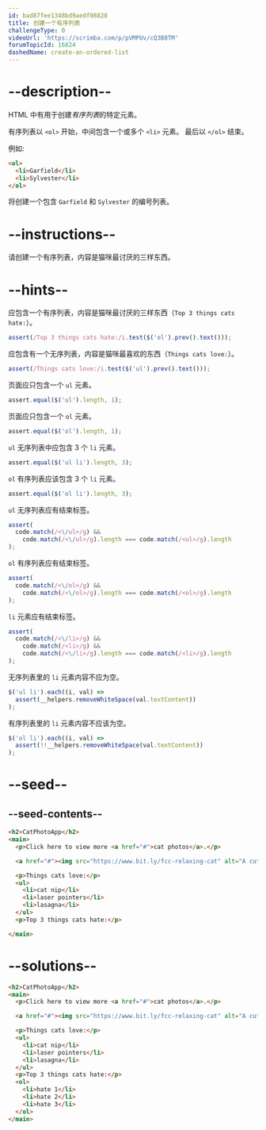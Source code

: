```yaml
---
id: bad87fee1348bd9aedf08828
title: 创建一个有序列表
challengeType: 0
videoUrl: 'https://scrimba.com/p/pVMPUv/cQ3B8TM'
forumTopicId: 16824
dashedName: create-an-ordered-list
---
```


# --description--

HTML 中有用于创建<dfn>有序列表</dfn>的特定元素。

有序列表以 `<ol>` 开始，中间包含一个或多个 `<li>` 元素。 最后以 `</ol>` 结束。

例如:

```html
<ol>
  <li>Garfield</li>
  <li>Sylvester</li>
</ol>
```

将创建一个包含 `Garfield` 和 `Sylvester` 的编号列表。

# --instructions--

请创建一个有序列表，内容是猫咪最讨厌的三样东西。

# --hints--

应包含一个有序列表，内容是猫咪最讨厌的三样东西（`Top 3 things cats hate:`）。

```js
assert(/Top 3 things cats hate:/i.test($('ol').prev().text()));
```

应包含有一个无序列表，内容是猫咪最喜欢的东西（`Things cats love:`）。

```js
assert(/Things cats love:/i.test($('ul').prev().text()));
```

页面应只包含一个 `ul` 元素。

```js
assert.equal($('ul').length, 1);
```

页面应只包含一个 `ol` 元素。

```js
assert.equal($('ol').length, 1);
```

`ul` 无序列表中应包含 3 个 `li` 元素。

```js
assert.equal($('ul li').length, 3);
```

`ol` 有序列表应该包含 3 个 `li` 元素。

```js
assert.equal($('ol li').length, 3);
```

`ul` 无序列表应有结束标签。

```js
assert(
  code.match(/<\/ul>/g) &&
    code.match(/<\/ul>/g).length === code.match(/<ul>/g).length
);
```

`ol` 有序列表应有结束标签。

```js
assert(
  code.match(/<\/ol>/g) &&
    code.match(/<\/ol>/g).length === code.match(/<ol>/g).length
);
```

`li` 元素应有结束标签。

```js
assert(
  code.match(/<\/li>/g) &&
    code.match(/<li>/g) &&
    code.match(/<\/li>/g).length === code.match(/<li>/g).length
);
```

无序列表里的 `li` 元素内容不应为空。

```js
$('ul li').each((i, val) =>
  assert(__helpers.removeWhiteSpace(val.textContent))
);
```

有序列表里的 `li` 元素内容不应该为空。

```js
$('ol li').each((i, val) =>
  assert(!!__helpers.removeWhiteSpace(val.textContent))
);
```

# --seed--

## --seed-contents--

```html
<h2>CatPhotoApp</h2>
<main>
  <p>Click here to view more <a href="#">cat photos</a>.</p>

  <a href="#"><img src="https://www.bit.ly/fcc-relaxing-cat" alt="A cute orange cat lying on its back."></a>

  <p>Things cats love:</p>
  <ul>
    <li>cat nip</li>
    <li>laser pointers</li>
    <li>lasagna</li>
  </ul>
  <p>Top 3 things cats hate:</p>

</main>
```

# --solutions--

```html
<h2>CatPhotoApp</h2>
<main>
  <p>Click here to view more <a href="#">cat photos</a>.</p>

  <a href="#"><img src="https://www.bit.ly/fcc-relaxing-cat" alt="A cute orange cat lying on its back."></a>

  <p>Things cats love:</p>
  <ul>
    <li>cat nip</li>
    <li>laser pointers</li>
    <li>lasagna</li>
  </ul>
  <p>Top 3 things cats hate:</p>
  <ol>
    <li>hate 1</li>
    <li>hate 2</li>
    <li>hate 3</li>
  </ol>
</main>
```
